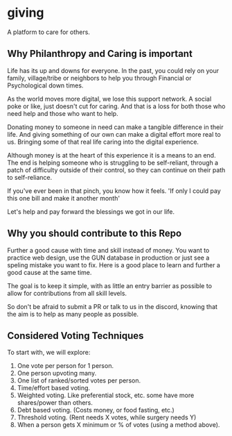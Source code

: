 # giving
A platform to care for others.

## Why Philanthropy and Caring is important 

Life has its up and downs for everyone. 
In the past, you could rely on your family,
village/tribe or neighbors to help you through 
Financial or Psychological down times.

As the world moves more digital, we lose this
support network. A social poke or like, just doesn't 
cut for caring. And that is a loss for both those
who need help and those who want to help.

Donating money to someone in need can make a tangible
difference in their life. And giving something of our own
can make a digital effort more real to us.
Bringing some of that real life caring into the digital 
experience.

Although money is at the heart of this experience it is a 
means to an end. The end is helping someone who is struggling 
to be self-reliant, through a patch of difficulty outside 
of their control, so they can continue on their path to 
self-reliance.

If you've ever been in that pinch, you know how it feels.
'If only I could pay this one bill and make it another month'

Let's help and pay forward the blessings we got in our life.

## Why you should contribute to this Repo

Further a good cause with time and skill instead of money.
You want to practice web design, use the GUN database in production 
or just see a speling mistake you want to fix.
Here is a good place to learn and further a good cause at the same time.

The goal is to keep it simple, with as little an entry barrier as 
possible to allow for contributions from all skill levels.

So don't be afraid to submit a PR or talk to us in the discord,
knowing that the aim is to help as many people as possible.

## Considered Voting Techniques

To start with, we will explore:
1. One vote per person for 1 person.
2. One person upvoting many.
3. One list of ranked/sorted votes per person.
4. Time/effort based voting.
5. Weighted voting. Like preferential stock, etc. some have more shares/power than others.
6. Debt based voting. (Costs money, or food fasting, etc.)
7. Threshold voting. (Rent needs X votes, while surgery needs Y)
8.  When a person gets X minimum or % of votes (using a method above).
